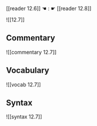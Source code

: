 [[reader 12.6]] ☚ : ☛ [[reader 12.8]]

![[12.7]]

## Commentary

![[commentary 12.7]]

## Vocabulary

![[vocab 12.7]]

## Syntax

![[syntax 12.7]]

